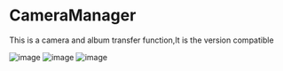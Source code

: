 # CameraManager
This is a camera and album transfer function,It is the version compatible

![image](https://github.com/Mufengkafei/CameraManager/blob/master/screenshots/1.png)
![image](https://github.com/Mufengkafei/CameraManager/blob/master/screenshots/2.png)
![image](https://github.com/Mufengkafei/CameraManager/blob/master/screenshots/3.png)
